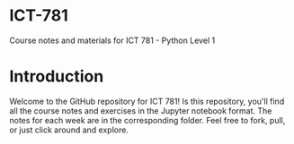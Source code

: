 # ICT-781
Course notes and materials for ICT 781 - Python Level 1

# Introduction
Welcome to the GitHub repository for ICT 781! Is this repository, you'll find all the course notes and exercises in the Jupyter notebook format.
The notes for each week are in the corresponding folder. Feel free to fork, pull, or just click around and explore.
